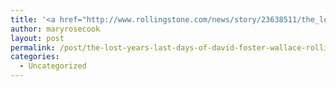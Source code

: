 ```yaml
---
title: '<a href="http://www.rollingstone.com/news/story/23638511/the_lost_years__last_days_of_david_foster_wallace">The Lost Years &#038; Last Days of David Foster Wallace</a>'
author: maryrosecook
layout: post
permalink: /post/the-lost-years-last-days-of-david-foster-wallace-rolling-stone
categories:
  - Uncategorized
---
```

